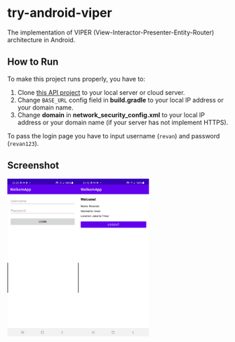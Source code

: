 # try-android-viper
The implementation of VIPER (View-Interactor-Presenter-Entity-Router) architecture in Android.

## How to Run

To make this project runs properly, you have to:

1. Clone [this API project](https://github.com/revze/menit.com-api) to your local server or cloud server.
2. Change ``BASE_URL`` config field in **build.gradle** to your local IP address or your domain name.
3. Change **domain** in **network_security_config.xml** to your local IP address or your domain name (if your server has not implement HTTPS).

To pass the login page you have to input username (```revan```) and password (```revan123```).

## Screenshot

<div style="display: flex">
    <img src="/previews/login.png" width="32%"/>
    <img src="/previews/welcome.png" width="32%"/>
</div>